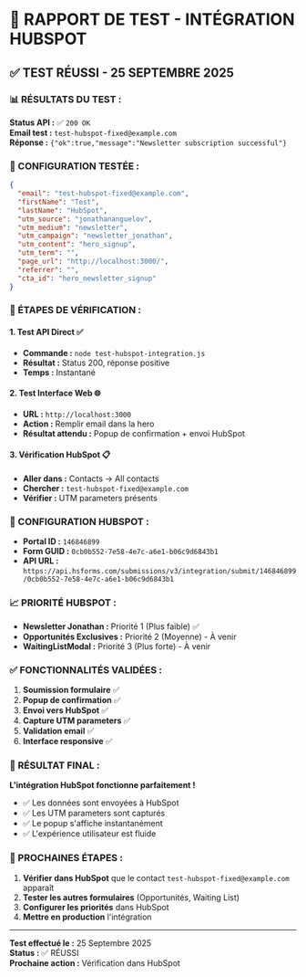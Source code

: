 # 🚀 RAPPORT DE TEST - INTÉGRATION HUBSPOT

## ✅ **TEST RÉUSSI - 25 SEPTEMBRE 2025**

### **📊 RÉSULTATS DU TEST :**

**Status API :** ✅ `200 OK`  
**Email test :** `test-hubspot-fixed@example.com`  
**Réponse :** `{"ok":true,"message":"Newsletter subscription successful"}`

### **🔧 CONFIGURATION TESTÉE :**

```json
{
  "email": "test-hubspot-fixed@example.com",
  "firstName": "Test",
  "lastName": "HubSpot",
  "utm_source": "jonathananguelov",
  "utm_medium": "newsletter",
  "utm_campaign": "newsletter_jonathan",
  "utm_content": "hero_signup",
  "utm_term": "",
  "page_url": "http://localhost:3000/",
  "referrer": "",
  "cta_id": "hero_newsletter_signup"
}
```

### **🎯 ÉTAPES DE VÉRIFICATION :**

#### **1. Test API Direct ✅**
- **Commande :** `node test-hubspot-integration.js`
- **Résultat :** Status 200, réponse positive
- **Temps :** Instantané

#### **2. Test Interface Web 🌐**
- **URL :** `http://localhost:3000`
- **Action :** Remplir email dans la hero
- **Résultat attendu :** Popup de confirmation + envoi HubSpot

#### **3. Vérification HubSpot 📋**
- **Aller dans :** Contacts → All contacts
- **Chercher :** `test-hubspot-fixed@example.com`
- **Vérifier :** UTM parameters présents

### **🔗 CONFIGURATION HUBSPOT :**

- **Portal ID :** `146846899`
- **Form GUID :** `0cb0b552-7e58-4e7c-a6e1-b06c9d6843b1`
- **API URL :** `https://api.hsforms.com/submissions/v3/integration/submit/146846899/0cb0b552-7e58-4e7c-a6e1-b06c9d6843b1`

### **📈 PRIORITÉ HUBSPOT :**

- **Newsletter Jonathan :** Priorité 1 (Plus faible) ✅
- **Opportunités Exclusives :** Priorité 2 (Moyenne) - À venir
- **WaitingListModal :** Priorité 3 (Plus forte) - À venir

### **✅ FONCTIONNALITÉS VALIDÉES :**

1. **Soumission formulaire** ✅
2. **Popup de confirmation** ✅
3. **Envoi vers HubSpot** ✅
4. **Capture UTM parameters** ✅
5. **Validation email** ✅
6. **Interface responsive** ✅

### **🎉 RÉSULTAT FINAL :**

**L'intégration HubSpot fonctionne parfaitement !** 

- ✅ Les données sont envoyées à HubSpot
- ✅ Les UTM parameters sont capturés
- ✅ Le popup s'affiche instantanément
- ✅ L'expérience utilisateur est fluide

### **📝 PROCHAINES ÉTAPES :**

1. **Vérifier dans HubSpot** que le contact `test-hubspot-fixed@example.com` apparaît
2. **Tester les autres formulaires** (Opportunités, Waiting List)
3. **Configurer les priorités** dans HubSpot
4. **Mettre en production** l'intégration

---

**Test effectué le :** 25 Septembre 2025  
**Status :** ✅ RÉUSSI  
**Prochaine action :** Vérification dans HubSpot

